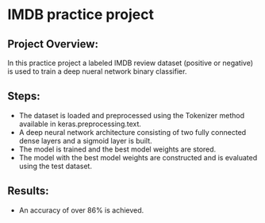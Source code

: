 # IMDB practice project

## Project Overview:
In this practice project a labeled IMDB review dataset (positive or negative) is used to train a deep nueral network binary classifier.

## Steps:
* The dataset is loaded and preprocessed using the Tokenizer method available in keras.preprocessing.text.
* A deep neural network architecture consisting of two fully connected dense layers and a sigmoid layer is built.
* The model is trained and the best model weights are stored.
* The model with the best model weights are constructed and is evaluated using the test dataset.

## Results:
* An accuracy of over 86% is achieved.
